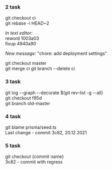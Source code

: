 ### 2 task
git checkout ci  
git rebase -i HEAD~2  

*In text editor:*  
reword 1003a03  
fixup 4940a90

*New message:* "chore: add deployment settings"  

git checkout master  
git merge ci
git branch --delete ci  

### 3 task
git log --graph --decorate $(git rev-list -g --all)  
git checkout f95d  
git branch old-master 

### 4 task
git blame prisma/seed.ts  
Last change - commit 3c82, 20.12.2021 

### 5 task
git checkout {commit name}  
3c82 - commit with regress  

